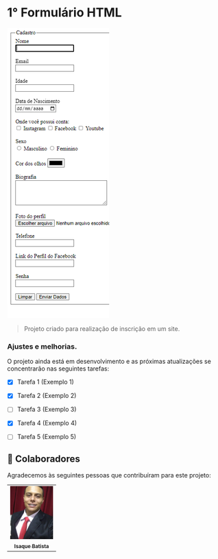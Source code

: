 # 1° Formulário HTML



<img src="./formulario.png" alt="exemplo imagem">

> Projeto criado para realização de inscrição em um site.

### Ajustes e melhorias.

O projeto ainda está em desenvolvimento e as próximas atualizações se concentrarão nas seguintes tarefas:

- [x] Tarefa 1 (Exemplo 1)
- [x] Tarefa 2 (Exemplo 2)
- [ ] Tarefa 3 (Exemplo 3)
- [x] Tarefa 4 (Exemplo 4)
- [ ] Tarefa 5 (Exemplo 5)

 
## 🤝 Colaboradores

Agradecemos às seguintes pessoas que contribuíram para este projeto:

<table>
  <tr>
      <td align="center">
          <a href="#">
                <img src="./my photo.jpeg" width="100px;" alt="Foto do Isaque Batista no GitHub"/><br>
                <sub>
                <b>Isaque Batista</b>
                </sub>
         </a>
      </td>
  </tr>
</table>
